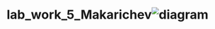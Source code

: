 # lab_work_5_Makarichev![diagram](https://user-images.githubusercontent.com/81766136/203775306-f16217db-feae-4249-a93c-6f4fbcf344ad.png)
